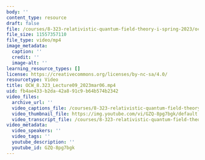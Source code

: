 ```yaml
---
body: ''
content_type: resource
draft: false
file: /courses/8-323-relativistic-quantum-field-theory-i-spring-2023/ocw_8323_lecture09_2023mar06_360p_16_9.mp4
file_size: 11557357110
file_type: video/mp4
image_metadata:
  caption: ''
  credit: ''
  image-alt: ''
learning_resource_types: []
license: https://creativecommons.org/licenses/by-nc-sa/4.0/
resourcetype: Video
title: OCW_8.323_Lecture09_2023mar06.mp4
uid: fb4ae433-b2da-42a8-91c9-b64b574b2342
video_files:
  archive_url: ''
  video_captions_file: /courses/8-323-relativistic-quantum-field-theory-i-spring-2023/11j1PLa7do1oWsYBoxH_VLn3chm7PQoty_transcript.webvtt
  video_thumbnail_file: https://img.youtube.com/vi/GZQ-8pg7bgk/default.jpg
  video_transcript_file: /courses/8-323-relativistic-quantum-field-theory-i-spring-2023/11j1PLa7do1oWsYBoxH_VLn3chm7PQoty_transcript.pdf
video_metadata:
  video_speakers: ''
  video_tags: ''
  youtube_description: ''
  youtube_id: GZQ-8pg7bgk
---
```

